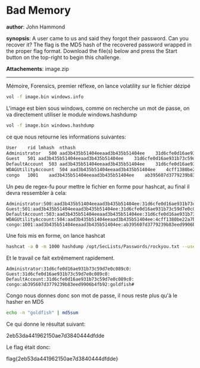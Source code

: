 # Bad Memory

__author__: John Hammond

__synopsis__: A user came to us and said they forgot their password. Can you recover it? The flag is the MD5 hash of the recovered password wrapped in the proper flag format.
Download the file(s) below and press the Start button on the top-right to begin this challenge.

__Attachements__: image.zip

---

Mémoire, Forensics, premier réflexe, on lance volatility sur le fichier dézipé

```bash
vol -f image.bin windows.info
```

L'image est bien sous windows, comme on recherche un mot de passe, on va directement utiliser le module windows.hashdump

```bash
vol -f image.bin windows.hashdump
```

ce que nous retourne les informations suivantes:

```bash
User	rid	lmhash	nthash
Administrator	500	aad3b435b51404eeaad3b435b51404ee	31d6cfe0d16ae931b73c59d7e0c089c0
Guest	501	aad3b435b51404eeaad3b435b51404ee	31d6cfe0d16ae931b73c59d7e0c089c0
DefaultAccount	503	aad3b435b51404eeaad3b435b51404ee	31d6cfe0d16ae931b73c59d7e0c089c0
WDAGUtilityAccount	504	aad3b435b51404eeaad3b435b51404ee	4cff1380be22a7b2e12d22ac19e2cdc0
congo	1001	aad3b435b51404eeaad3b435b51404ee	ab395607d3779239b83eed9906b4fb92
```


Un peu de regex-fu pour mettre le fichier en forme pour hashcat, au final il devra ressembler à cela:

```
Administrator:500:aad3b435b51404eeaad3b435b51404ee:31d6cfe0d16ae931b73c59d7e0c089c0:::
Guest:501:aad3b435b51404eeaad3b435b51404ee:31d6cfe0d16ae931b73c59d7e0c089c0:::
DefaultAccount:503:aad3b435b51404eeaad3b435b51404ee:31d6cfe0d16ae931b73c59d7e0c089c0:::
WDAGUtilityAccount:504:aad3b435b51404eeaad3b435b51404ee:4cff1380be22a7b2e12d22ac19e2cdc0:::
congo:1001:aad3b435b51404eeaad3b435b51404ee:ab395607d3779239b83eed9906b4fb92:::
```

Une fois mis en forme, on lance hashcat

```bash
hashcat -a 0 -m 1000 hashdump /opt/SecLists/Passwords/rockyou.txt --username
```

Et le travail ce fait extrêmement rapidement.

```
Administrator:31d6cfe0d16ae931b73c59d7e0c089c0:
Guest:31d6cfe0d16ae931b73c59d7e0c089c0:
DefaultAccount:31d6cfe0d16ae931b73c59d7e0c089c0:
congo:ab395607d3779239b83eed9906b4fb92:goldfish#
```

Congo nous donnes donc son mot de passe, il nous reste plus qu'à le hasher en MD5

```bash
echo -n "goldfish" | md5sum
```

Ce qui donne le résultat suivant:

2eb53da441962150ae7d3840444dfdde

Le flag était donc:

flag{2eb53da441962150ae7d3840444dfdde}
